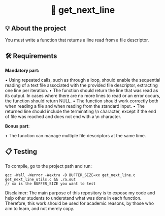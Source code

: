 <h1 align="center">
	📖 get_next_line
</h1>

## 💡 About the project

You must write a function that returns a line read from a file descriptor.

## 🛠️ Requirements

**Mandatory part:**

• Using repeated calls, such as through a loop, should enable the sequential reading of a text file associated with the provided file descriptor, extracting one line per iteration.
• The function should return the line that was read as its output. In cases where there are no more lines to read or an error occurs, the function should return NULL.
• The function should work correctly both when reading a file and when reading from the standard input.
• The returned line should include the terminating \n character, except if the end of file was reached and does not end with a \n character.

**Bonus part:**

• The function can manage multiple file descriptors at the same time.

## 📋 Testing

To compile, go to the project path and run:

```shell
gcc -Wall -Werror -Wextra -D BUFFER_SIZE=xx get_next_line.c get_next_line_utils.c && ./a.out
// xx is the BUFFER_SIZE you want to test
```

Disclaimer: The main purpose of this repository is to expose my code and help other students to understand what was done in each function. Therefore, this work should be used for academic reasons, by those who aim to learn, and not merely copy.

